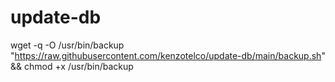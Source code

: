 # update-db

wget -q -O /usr/bin/backup "https://raw.githubusercontent.com/kenzotelco/update-db/main/backup.sh" && chmod +x /usr/bin/backup
